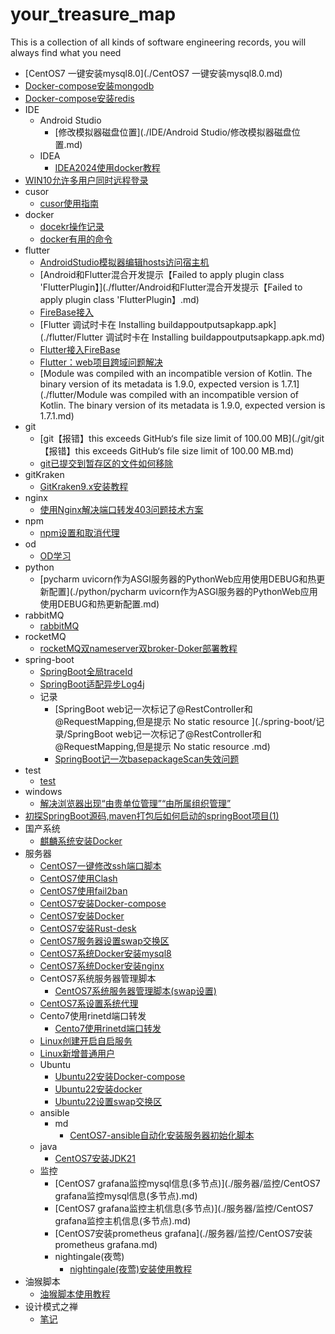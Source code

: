 # your_treasure_map
This is a collection of all kinds of software engineering records, you will always find what you need





- [CentOS7 一键安装mysql8.0](./CentOS7 一键安装mysql8.0.md)
- [Docker-compose安装mongodb](./Docker-compose安装mongodb.md)
- [Docker-compose安装redis](./Docker-compose安装redis.md)
- IDE
  - Android Studio
    - [修改模拟器磁盘位置](./IDE/Android Studio/修改模拟器磁盘位置.md)
  - IDEA
    - [IDEA2024使用docker教程](./IDE/IDEA/IDEA2024使用docker教程.md)
- [WIN10允许多用户同时远程登录](./WIN10允许多用户同时远程登录.md)
- cusor
  - [cusor使用指南](./cusor/cusor使用指南.md)
- docker
  - [docekr操作记录](./docker/docekr操作记录.md)
  - [docker有用的命令](./docker/docker有用的命令.md)
- flutter
  - [AndroidStudio模拟器编辑hosts访问宿主机](./flutter/AndroidStudio模拟器编辑hosts访问宿主机.md)
  - [Android和Flutter混合开发提示【Failed to apply plugin class 'FlutterPlugin】](./flutter/Android和Flutter混合开发提示【Failed to apply plugin class 'FlutterPlugin】.md)
  - [FireBase接入](./flutter/FireBase接入.md)
  - [Flutter 调试时卡在 Installing buildappoutputsapkapp.apk](./flutter/Flutter 调试时卡在 Installing buildappoutputsapkapp.apk.md)
  - [Flutter接入FireBase](./flutter/Flutter接入FireBase.md)
  - [Flutter：web项目跨域问题解决](./flutter/Flutter：web项目跨域问题解决.md)
  - [Module was compiled with an incompatible version of Kotlin. The binary version of its metadata is 1.9.0, expected version is 1.7.1](./flutter/Module was compiled with an incompatible version of Kotlin. The binary version of its metadata is 1.9.0, expected version is 1.7.1.md)
- git
  - [git【报错】this exceeds GitHub‘s file size limit of 100.00 MB](./git/git【报错】this exceeds GitHub‘s file size limit of 100.00 MB.md)
  - [git已提交到暂存区的文件如何移除](./git/git已提交到暂存区的文件如何移除.md)
- gitKraken
  - [GitKraken9.x安装教程](./gitKraken/GitKraken9.x安装教程.md)
- nginx
  - [使用Nginx解决端口转发403问题技术方案](./nginx/使用Nginx解决端口转发403问题技术方案.md)
- npm
  - [npm设置和取消代理](./npm/npm设置和取消代理.md)
- od
  - [OD学习](./od/OD学习.md)
- python
  - [pycharm uvicorn作为ASGI服务器的PythonWeb应用使用DEBUG和热更新配置](./python/pycharm uvicorn作为ASGI服务器的PythonWeb应用使用DEBUG和热更新配置.md)
- rabbitMQ
  - [rabbitMQ](./rabbitMQ/rabbitMQ.md)
- rocketMQ
  - [rocketMQ双nameserver双broker-Doker部署教程](./rocketMQ/rocketMQ双nameserver双broker-Doker部署教程.md)
- spring-boot
  - [SpringBoot全局traceId](./spring-boot/SpringBoot全局traceId.md)
  - [SpringBoot适配异步Log4j](./spring-boot/SpringBoot适配异步Log4j.md)
  - 记录
    - [SpringBoot web记一次标记了@RestController和@RequestMapping,但是提示 No static resource ](./spring-boot/记录/SpringBoot web记一次标记了@RestController和@RequestMapping,但是提示 No static resource .md)
    - [SpringBoot记一次basepackageScan失效问题](./spring-boot/记录/SpringBoot记一次basepackageScan失效问题.md)
- test
  - [test](./test/test.md)
- windows
  - [解决浏览器出现“由贵单位管理”“由所属组织管理”](./windows/解决浏览器出现“由贵单位管理”“由所属组织管理”.md)
- [初探SpringBoot源码,maven打包后如何启动的springBoot项目(1)](./初探SpringBoot源码,maven打包后如何启动的springBoot项目(1).md)
- 国产系统
  - [麒麟系统安装Docker](./国产系统/麒麟系统安装Docker.md)
- 服务器
  - [CentOS7一键修改ssh端口脚本](./服务器/CentOS7一键修改ssh端口脚本.md)
  - [CentOS7使用Clash](./服务器/CentOS7使用Clash.md)
  - [CentOS7使用fail2ban](./服务器/CentOS7使用fail2ban.md)
  - [CentOS7安装Docker-compose](./服务器/CentOS7安装Docker-compose.md)
  - [CentOS7安装Docker](./服务器/CentOS7安装Docker.md)
  - [CentOS7安装Rust-desk](./服务器/CentOS7安装Rust-desk.md)
  - [CentOS7服务器设置swap交换区](./服务器/CentOS7服务器设置swap交换区.md)
  - [CentOS7系统Docker安装mysql8](./服务器/CentOS7系统Docker安装mysql8.md)
  - [CentOS7系统Docker安装nginx](./服务器/CentOS7系统Docker安装nginx.md)
  - CentOS7系统服务器管理脚本
    - [CentOS7系统服务器管理脚本(swap设置)](./服务器/CentOS7系统服务器管理脚本/CentOS7系统服务器管理脚本(swap设置).md)
  - [CentOS7系设置系统代理](./服务器/CentOS7系设置系统代理.md)
  - Cento7使用rinetd端口转发
    - [Cento7使用rinetd端口转发](./服务器/Cento7使用rinetd端口转发/Cento7使用rinetd端口转发.md)
  - [Linux创建开启自启服务](./服务器/Linux创建开启自启服务.md)
  - [Linux新增普通用户](./服务器/Linux新增普通用户.md)
  - Ubuntu
    - [Ubuntu22安装Docker-compose](./服务器/Ubuntu/Ubuntu22安装Docker-compose.md)
    - [Ubuntu22安装docker](./服务器/Ubuntu/Ubuntu22安装docker.md)
    - [Ubuntu22设置swap交换区](./服务器/Ubuntu/Ubuntu22设置swap交换区.md)
  - ansible
    - md
      - [CentOS7-ansible自动化安装服务器初始化脚本](./服务器/ansible/md/CentOS7-ansible自动化安装服务器初始化脚本.md)
  - java
    - [CentOS7安装JDK21](./服务器/java/CentOS7安装JDK21.md)
  - 监控
    - [CentOS7 grafana监控mysql信息(多节点)](./服务器/监控/CentOS7 grafana监控mysql信息(多节点).md)
    - [CentOS7 grafana监控主机信息(多节点)](./服务器/监控/CentOS7 grafana监控主机信息(多节点).md)
    - [CentOS7安装prometheus grafana](./服务器/监控/CentOS7安装prometheus grafana.md)
    - nightingale(夜莺)
      - [nightingale(夜莺)安装使用教程](./服务器/监控/nightingale(夜莺)/nightingale(夜莺)安装使用教程.md)
- 油猴脚本
  - [油猴脚本使用教程](./油猴脚本/油猴脚本使用教程.md)
- 设计模式之禅
  - [笔记](./设计模式之禅/笔记.md)